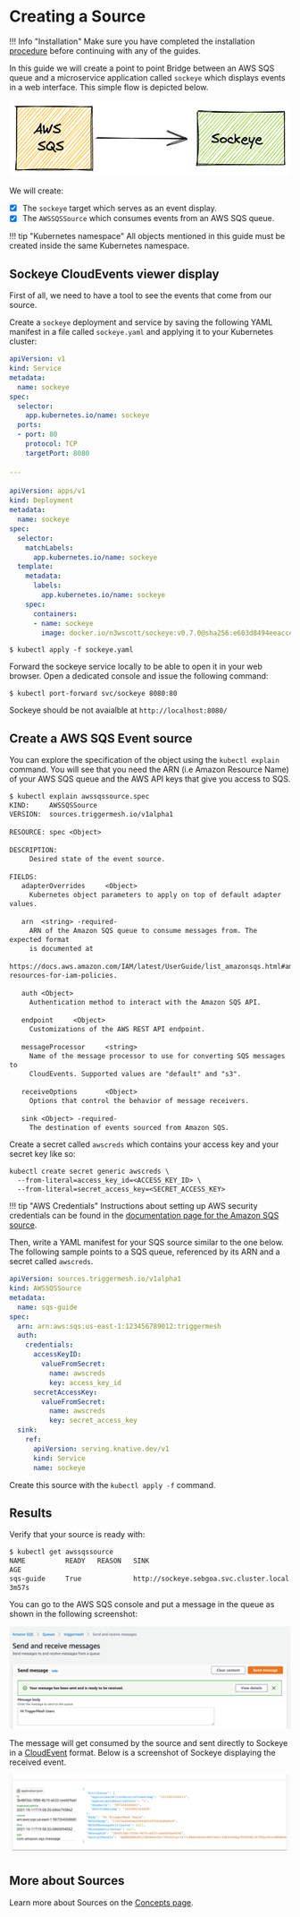 # Creating a Source

!!! Info "Installation"
    Make sure you have completed the installation [procedure](../installation/index.md) before continuing with any of the guides.

In this guide we will create a point to point Bridge between an AWS SQS queue and a microservice application called `sockeye` which displays events in a web interface. This simple flow is depicted below.

![](../assets/images/sqs-sockeye.png)

We will create:

- [x] The `sockeye` target which serves as an event display.
- [x] The `AWSSQSSource` which consumes events from an AWS SQS queue.

!!! tip "Kubernetes namespace"
    All objects mentioned in this guide must be created inside the same Kubernetes namespace.

## Sockeye CloudEvents viewer display

First of all, we need to have a tool to see the events that come from our source.

Create a `sockeye` deployment and service by saving the following YAML manifest in a file called `sockeye.yaml` and applying it to your Kubernetes cluster:

```yaml
apiVersion: v1
kind: Service
metadata:
  name: sockeye
spec:
  selector:
    app.kubernetes.io/name: sockeye
  ports:
  - port: 80
    protocol: TCP
    targetPort: 8080

---

apiVersion: apps/v1
kind: Deployment
metadata:
  name: sockeye
spec:
  selector:
    matchLabels:
      app.kubernetes.io/name: sockeye
  template:
    metadata:
      labels:
        app.kubernetes.io/name: sockeye
    spec:
      containers:
      - name: sockeye
        image: docker.io/n3wscott/sockeye:v0.7.0@sha256:e603d8494eeacce966e57f8f508e4c4f6bebc71d095e3f5a0a1abaf42c5f0e48
```

```console
$ kubectl apply -f sockeye.yaml
```

Forward the sockeye service locally to be able to open it in your web browser. Open a dedicated console and issue the following command:

```console
$ kubectl port-forward svc/sockeye 8080:80
```

Sockeye should be not avaialble at `http://localhost:8080/`

## Create a AWS SQS Event source

You can explore the specification of the object using the `kubectl explain` command. You will see that you need the ARN (i.e Amazon Resource Name) of your AWS SQS queue and the AWS API keys that give you access to SQS.


```console
$ kubectl explain awssqssource.spec
KIND:     AWSSQSSource
VERSION:  sources.triggermesh.io/v1alpha1

RESOURCE: spec <Object>

DESCRIPTION:
     Desired state of the event source.

FIELDS:
   adapterOverrides     <Object>
     Kubernetes object parameters to apply on top of default adapter values.

   arn  <string> -required-
     ARN of the Amazon SQS queue to consume messages from. The expected format
     is documented at
     https://docs.aws.amazon.com/IAM/latest/UserGuide/list_amazonsqs.html#amazonsqs-resources-for-iam-policies.

   auth <Object>
     Authentication method to interact with the Amazon SQS API.

   endpoint     <Object>
     Customizations of the AWS REST API endpoint.

   messageProcessor     <string>
     Name of the message processor to use for converting SQS messages to
     CloudEvents. Supported values are "default" and "s3".

   receiveOptions       <Object>
     Options that control the behavior of message receivers.

   sink <Object> -required-
     The destination of events sourced from Amazon SQS.
```

Create a secret called `awscreds` which contains your access key and your secret key like so:

```console
kubectl create secret generic awscreds \
  --from-literal=access_key_id=<ACCESS_KEY_ID> \
  --from-literal=secret_access_key=<SECRET_ACCESS_KEY>
```

!!! tip "AWS Credentials"
    Instructions about setting up AWS security credentials can be found in the [documentation page for the Amazon SQS source](https://docs.triggermesh.io/cloud/sources/awssqs/#api-credentials).

Then, write a YAML manifest for your SQS source similar to the one below. The following sample points to a SQS queue, referenced by its ARN and a secret called `awscreds`.

```yaml
apiVersion: sources.triggermesh.io/v1alpha1
kind: AWSSQSSource
metadata:
  name: sqs-guide
spec:
  arn: arn:aws:sqs:us-east-1:123456789012:triggermesh
  auth:
    credentials:
      accessKeyID:
        valueFromSecret:
          name: awscreds
          key: access_key_id
      secretAccessKey:
        valueFromSecret:
          name: awscreds
          key: secret_access_key
  sink:
    ref:
      apiVersion: serving.knative.dev/v1
      kind: Service
      name: sockeye
```

Create this source with the `kubectl apply -f` command.

## Results

Verify that your source is ready with:

```console
$ kubectl get awssqssource
NAME          READY   REASON   SINK                                      AGE
sqs-guide     True             http://sockeye.sebgoa.svc.cluster.local   3m57s

```

You can go to the AWS SQS console and put a message in the queue as shown in the following screenshot:

![](../assets/images/sqs-console-send.png)

The message will get consumed by the source and sent directly to Sockeye in a [CloudEvent](https://cloudevents.io/) format. Below is a screenshot of Sockeye displaying the received event.

![](../assets/images/sqs-sockeye-ui.png)

## More about Sources

Learn more about Sources on the [Concepts page](../concepts/sources.md).
